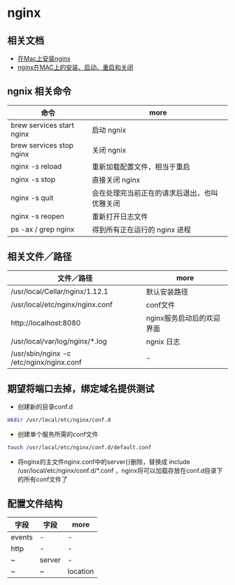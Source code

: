 # nginx

## 相关文档

- [在Mac上安装nginx](http://www.jianshu.com/p/46b083bfd5e0)
- [nginx在MAC上的安装、启动、重启和关闭](http://blog.csdn.net/yqh19880321/article/details/70478827)

## ngnix 相关命令

| 命令                        | more                   |
|---------------------------|------------------------|
| brew services start nginx | 启动 ngnix               |
| brew services stop nginx  | 关闭 ngnix               |
| nginx -s reload           | 重新加载配置文件，相当于重启         |
| nginx -s stop             | 直接关闭 nginx             |
| nginx -s quit             | 会在处理完当前正在的请求后退出，也叫优雅关闭 |
| nginx -s reopen           | 重新打开日志文件               |
| ps -ax / grep nginx       | 得到所有正在运行的 nginx 进程     |

## 相关文件／路径

| 文件／路径                                    | more            |
|------------------------------------------|-----------------|
| /usr/local/Cellar/nginx/1.12.1           | 默认安装路径          |
| /usr/local/etc/nginx/nginx.conf          | conf文件          |
| http://localhost:8080                    | nginx服务启动后的欢迎界面 |
| /usr/local/var/log/nginx/*.log           | ngnix 日志        |
| /usr/sbin/nginx -c /etc/nginx/nginx.conf | -               |

## 期望将端口去掉，绑定域名提供测试

- 创建新的目录conf.d

```bash
mkdir /usr/local/etc/nginx/conf.d
```

- 创建单个服务所需的conf文件

```bash
touch /usr/local/etc/nginx/conf.d/default.conf
```

- 将nginx的主文件nginx.conf中的server{}删除，替换成 include /usr/local/etc/nginx/conf.d/*.conf ，nginx将可以加载存放在conf.d目录下的所有conf文件了

## 配置文件结构

| 字段     | 字段     | more     |
|--------|--------|----------|
| events | -      | -        |
| http   | -      | -        |
| ~      | server | -        |
| ~      | ~      | location |
